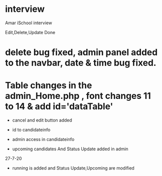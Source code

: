 # interview
Amar iSchool interview

Edit,Delete,Update Done

# delete bug fixed, admin panel added to the navbar, date & time bug fixed.

# Table changes in the admin_Home.php , font changes 11 to 14 & add id='dataTable' 

*    cancel and edit button added

*    id to candidateinfo

*    admin access in candidateinfo

*    upcoming candidates And Status Update added in admin

27-7-20

*    running is added and Status Update,Upcoming are modified
